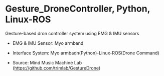 # Gesture_DroneController, Python, Linux-ROS

Gesture-based dron controller system using EMG & IMU sensors

- EMG & IMU Sensor: Myo armband

- Interface System: Myo armbadn(Python)-Linux-ROS(Drone Command)

- Source: Mind Music Machine Lab (https://github.com/trimlab/GestureDrone)
